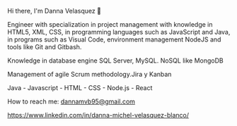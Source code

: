 Hi there, I'm Danna Velasquez 👋

Engineer with specialization in project management with knowledge in HTML5, XML, CSS, in programming languages such as JavaScript and Java, in programs such as Visual Code, environment management NodeJS and tools like Git and Gitbash.

Knowledge in database engine SQL Server, MySQL. NoSQL like MongoDB

Management of agile Scrum methodology.Jira y Kanban

Java - Javascript - HTML - CSS - Node.js - React


How to reach me:
dannamvb95@gmail.com

https://www.linkedin.com/in/danna-michel-velasquez-blanco/




<!--
**DannaVelasquez/DannaVelasquez** is a ✨ _special_ ✨ repository because its `README.md` (this file) appears on your GitHub profile.

Here are some ideas to get you started:

- 🔭 I’m currently working on ...
- 🌱 I’m currently learning ...
- 👯 I’m looking to collaborate on ...
- 🤔 I’m looking for help with ...
- 💬 Ask me about ...
- 📫 How to reach me: ...
- 😄 Pronouns: ...
- ⚡ Fun fact: ...
-->
